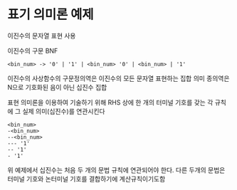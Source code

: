 # 표기 의미론 예제

이진수의 문자열 표현 사용

이진수의 구문 BNF
```
<bin_num> -> '0' | '1' | <bin_num> '0' | <bin_num> | '1'
```

이진수의 사상함수의 구문정의역은 이진수의 모든 문자열 표현하는 집합
의미 종의역은 N으로 기호화된 음이 아닌 십진수 집합

표현 의미론을 이용하여 기술하기 위해 RHS 상에 한 개의 터미널 기호를 갖는 각 규칙에 그 실제 의미(십진수)를 연관시킨다

```
<bin_num>
-<bin_num>
--<bin_num>
--- '1'
-- '1'
- '1'
```
위 예제에서 십진수는 처음 두 개의 문법 규칙에 연관되어야 한다.
다른 두개의 문법은 터미널 기호와 논터미널 기호를 결합하기에 계산규칙이기도함


